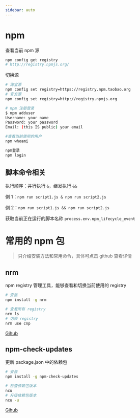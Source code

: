 ```yaml
---
sidebar: auto
---
```


# npm 

查看当前 npm 源
```sh
npm config get registry
# http://registry.npmjs.org/
```

切换源
```sh
# 淘宝源
npm config set registry=https://registry.npm.taobao.org
# 官方源
npm config set registry=http://registry.npmjs.org
```


```sh
# npm 注册登录
$ npm adduser
Username: your name
Password: your password
Email: (this IS public) your email

#查看当前使用的用户
npm whoami

npm登录
npm login
```

## 脚本命令相关

执行顺序：并行执行 `&`，继发执行 `&&`

例 1：`npm run script1.js & npm run script2.js`

例 2：`npm run script1.js && npm run script2.js`

获取当前正在运行的脚本名称 `process.env.npm_lifecycle_event`


# 常用的 npm 包

> 只介绍安装方法和常用命令，具体可点击 github 查看详情

## nrm

npm registry 管理工具，能够查看和切换当前使用的 registry

```sh
# 安装
npm install -g nrm

# 查看所有 registry
nrm ls
# 切换 registry
nrm use cnp
```

[Gihub](https://github.com/Pana/nrm)

## npm-check-updates

更新 package.json 中的依赖包

```sh
# 安装
npm install -g npm-check-updates

# 检查依赖包版本
ncu
# 升级依赖包版本
ncu -u
```

[Gihub](https://github.com/tjunnone/npm-check-updates)
